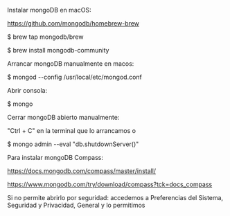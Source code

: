 Instalar mongoDB en macOS:

https://github.com/mongodb/homebrew-brew

$ brew tap mongodb/brew

$ brew install mongodb-community

Arrancar mongoDB manualmente en macos:

$ mongod --config /usr/local/etc/mongod.conf

Abrir consola:

$ mongo

Cerrar mongoDB abierto manualmente:

"Ctrl + C" en la terminal que lo arrancamos o

$ mongo admin --eval "db.shutdownServer()"

Para instalar mongoDB Compass:

https://docs.mongodb.com/compass/master/install/

https://www.mongodb.com/try/download/compass?tck=docs_compass

Si no permite abrirlo por seguridad: accedemos a Preferencias del Sistema, Seguridad y Privacidad,  General y lo permitimos